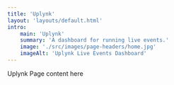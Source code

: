```yaml
---
title: 'Uplynk'
layout: 'layouts/default.html'
intro:
    main: 'Uplynk'
    summary: 'A dashboard for running live events.'
    image: './src/images/page-headers/home.jpg'
    imageAlt: 'Uplynk Live Events Dashboard'
---
```


Uplynk Page content here